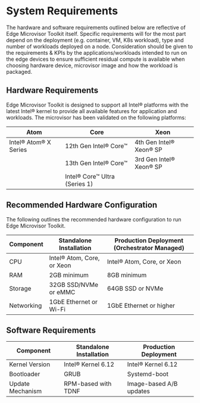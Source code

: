 # System Requirements

<!--
Content Requirements:
1. Provide minimum and recommended hardware specs.
2. List supported software environments or dependencies.
3. Ensure clarity for different installation environments (e.g., virtual machines, embedded systems).
-->

The hardware and software requirements outlined below are reflective of Edge Microvisor Toolkit itself. Specific requirements will for the most part depend on the deployment (e.g. container, VM, K8s workload), type and number of workloads deployed on a node. Consideration should be given to the requirements & KPIs by the applications/workloads intended to run on the edge devices to ensure sufficient residual compute is available when choosing hardware device, microvisor image and how the workload is packaged.

## Hardware Requirements

Edge Microvisor Toolkit is designed to support all Intel® platforms with the latest
Intel® kernel to provide all available features for application
and workloads. The microvisor has been validated on the following platforms:

|      Atom             |               Core            |      Xeon      |
| ----------------------| ----------------------------- | -------------- |
| Intel® Atom® X Series | 12th Gen Intel® Core™         | 4th Gen Intel® Xeon® SP |
|                       | 13th Gen Intel® Core™         | 3rd Gen Intel® Xeon® SP |
|                       | Intel® Core™ Ultra (Series 1) |                |

## Recommended Hardware Configuration

The following outlines the recommended hardware configuration to run Edge Microvisor Toolkit.

| Component    | Standalone Installation    | Production Deployment (Orchestrator Managed) |
|--------------|----------------------------|----------------------------------------------|
| CPU          | Intel® Atom, Core, or Xeon | Intel® Atom, Core, or Xeon                   |
| RAM          | 2GB minimum                | 8GB minimum                                  |
| Storage      | 32GB SSD/NVMe or eMMC      | 64GB SSD or NVMe                             |
| Networking   | 1GbE Ethernet or Wi-Fi     | 1GbE Ethernet or higher                      |

## Software Requirements

| Component        | Standalone Installation | Production Deployment   |
|------------------|-------------------------|-------------------------|
| Kernel Version   | Intel® Kernel 6.12      | Intel® Kernel 6.12      |
| Bootloader       | GRUB                    | Systemd-boot            |
| Update Mechanism | RPM-based with TDNF     | Image-based A/B updates |